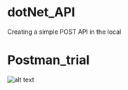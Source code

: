 # dotNet_API
Creating a simple POST API in the local


# Postman_trial
![alt text]([http://url/to/img.png](https://github.com/sawan13/dotNet_API/blob/main/Screenshot%202024-09-26%20175322.png))

